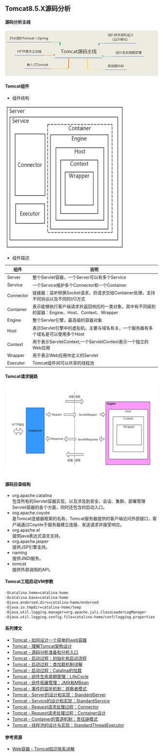 ## Tomcat8.5.X源码分析

#### 源码分析主线

![tomcat-source-roadmap.png](ethen/imgs/tomcat-source-roadmap.png)

#### Tomcat组件

- 组件结构

![tomcat-components.png](ethen/imgs/tomcat-components.png)

- 组件描述

| 组件   | 说明  |
|------|-----|
|Server|整个Servlet容器，一个Server可以有多个Service|
|Service|一个Service维护多个Connector和一个Container|
|Connector|链接器：监听转换Socket请求，将请求交给Container处理，支持不同协议以及不同的I/O方式|
|Container|表示能够执行客户端请求并返回响应的一类对象，其中有不同级别的容器：Engine、Host、Context、Wrapper|
|Engine|整个Servler引擎，最高级的容器对象|
|Host|表示Servlet引擎中的虚拟机，主要与域名有关，一个服务器有多个域名是可以使用多个Host|
|Context|用于表示ServletContext,一个ServletContext表示一个独立的Web应用|
|Wrapper|用于表示Web应用中定义的Servlet|
|Executor|Tomcat组件间可以共享的线程池|

#### Tomcat请求链路

![tomcat-request-route.png](ethen/imgs/tomcat-request-route.png)

#### 源码目录结构

- org.apache.catalina
  <br>包含所有的Servlet容器实现，以及涉及到安全、会话、集群、部署管理Servlet容器的各个方面，同时还包含的启动入口。
- org.apache.coyote
  <br>是Tomcat连接器框架的名称，Tomcat服务器提供的客户端访问外部接口，客户端通过Coyote于服务器建立连接、发送请求并接受响应。
- org.apache.el
  <br> 提供java表达式语言支持。
- org.apache.jasper
  <br>提供JSP引擎支持。
- naming
  <br>提供JNDI服务。
- tomcat
  <br>提供外部调用的API。

#### Tomcat工程启动VM参数

```properties
-Dcatalina.home=catalina-home
-Dcatalina.base=catalina-home
-Djava.endorsed.dirs=catalina-home/endorsed
-Djava.io.tmpdir=catalina-home/temp
-Djava.util.logging.manager=org.apache.juli.ClassLoaderLogManager
-Djava.util.logging.config.file=catalina-home/conf/logging.properties
```

#### 系列博文

- [Tomcat - 如何设计一个简单的web容器](/ethen/docs/Tomcat-如何设计一个简单的web容器.md)
- [Tomcat - 理解Tomcat架构设计](/ethen/docs/Tomcat-理解Tomcat架构设计.md)
- [Tomcat - 源码分析准备和分析入口](/ethen/docs/Tomcat-源码分析准备和分析入口.md)
- [Tomcat - 启动过程：初始化和启动流程](/ethen/docs/Tomcat-启动过程：初始化和启动流程.md)
- [Tomcat - 启动过程：类加载机制详解](/ethen/docs/Tomcat-启动过程类加载机制详解.md)
- [Tomcat - 启动过程：Catalina的加载](/ethen/docs/Tomcat-启动过程Catalina的加载.md)
- [Tomcat - 组件生命周期管理：LifeCycle](/ethen/docs/Tomcat-组件生命周期管理LifeCycle.md)
- [Tomcat - 组件拓展管理：JMX和MBean](/ethen/docs/Tomcat-组件拓展管理JMX和MBean.md)
- [Tomcat - 事件的监听机制：观察者模式](/ethen/docs/Tomcat-事件的监听机制：观察者模式.md)
- [Tomcat - Server的设计和实现：StandardServer](/ethen/docs/Tomcat-Server的设计和实现StandardServer.md)
- [Tomcat - Service的设计和实现：StandardService](/ethen/docs/Tomcat-Service的设计和实现StandardService.md)
- [Tomcat - Request请求处理过程：Connector](/ethen/docs/Tomcat-Request请求处理过程Connector.md)
- [Tomcat - Request请求处理过程：Container设计](/ethen/docs/Tomcat-Request请求处理Container设计.md)
- [Tomcat - Container的管道机制：责任链模式](/ethen/docs/Tomcat-Container的管道机制：责任链模式.md)
- [Tomcat - 线程池的设计与实现：StandardThreadExecutor](/ethen/docs/Tomcat-线程池的设计与实现：StandardThreadExecutor.md)

#### 参考资源

- [Web容器 - Tomcat知识体系详解](https://pdai.tech/md/framework/tomcat/tomcat-x-design-web-container.html)
